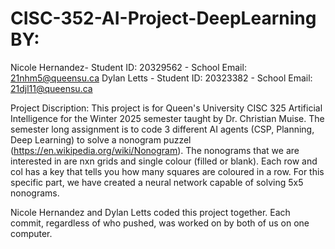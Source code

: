 # CISC-352-AI-Project-DeepLearning BY:
Nicole Hernandez- Student ID: 20329562 -  School Email: 21nhm5@queensu.ca
Dylan Letts - Student ID: 20323382 - School Email: 21djl11@queensu.ca

Project Discription:
This project is for Queen's University CISC 325 Artificial Intelligence for the Winter 2025 semester taught by Dr. Christian Muise. The semester long assignment is to code 3 different AI agents (CSP, Planning, Deep Learning) to solve a nonogram puzzel (https://en.wikipedia.org/wiki/Nonogram). The nonograms that we are interested in are nxn grids and single colour (filled or blank). Each row and col has a key that tells you how many squares are coloured in a row. For this specific part, we have created a neural network capable of solving 5x5 nonograms.

Nicole Hernandez and Dylan Letts coded this project together. Each commit, regardless of who pushed, was worked on by both of us on one computer. 
